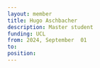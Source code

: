 ```yaml
---
layout: member
title: Hugo Aschbacher
description: Master student
funding: UCL
from: 2024, September  01
to:
position:
---
```


